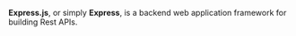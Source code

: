 **Express.js**, or simply **Express**, is a backend web application framework for building Rest APIs.